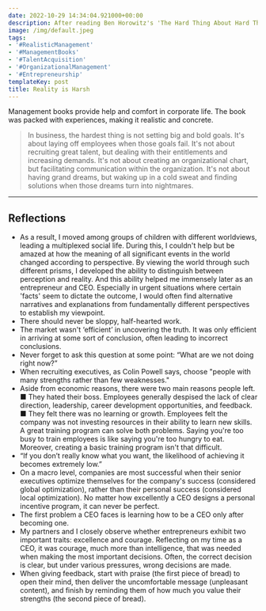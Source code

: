 ```yaml
---
date: 2022-10-29 14:34:04.921000+00:00
description: After reading Ben Horowitz's 'The Hard Thing About Hard Things'
image: /img/default.jpeg
tags:
- '#RealisticManagement'
- '#ManagementBooks'
- '#TalentAcquisition'
- '#OrganizationalManagement'
- '#Entrepreneurship'
templateKey: post
title: Reality is Harsh
---
```


Management books provide help and comfort in corporate life. The book was packed with experiences, making it realistic and concrete.

> In business, the hardest thing is not setting big and bold goals. It's about laying off employees when those goals fail. It's not about recruiting great talent, but dealing with their entitlements and increasing demands. It's not about creating an organizational chart, but facilitating communication within the organization. It's not about having grand dreams, but waking up in a cold sweat and finding solutions when those dreams turn into nightmares.

---

## Reflections
- As a result, I moved among groups of children with different worldviews, leading a multiplexed social life. During this, I couldn't help but be amazed at how the meaning of all significant events in the world changed according to perspective. By viewing the world through such different prisms, I developed the ability to distinguish between perception and reality. And this ability helped me immensely later as an entrepreneur and CEO. Especially in urgent situations where certain 'facts' seem to dictate the outcome, I would often find alternative narratives and explanations from fundamentally different perspectives to establish my viewpoint.
- There should never be sloppy, half-hearted work.
- The market wasn't ‘efficient’ in uncovering the truth. It was only efficient in arriving at some sort of conclusion, often leading to incorrect conclusions.
- Never forget to ask this question at some point: “What are we not doing right now?”
- When recruiting executives, as Colin Powell says, choose "people with many strengths rather than few weaknesses."
- Aside from economic reasons, there were two main reasons people left. ■ They hated their boss. Employees generally despised the lack of clear direction, leadership, career development opportunities, and feedback. ■ They felt there was no learning or growth. Employees felt the company was not investing resources in their ability to learn new skills. A great training program can solve both problems. Saying you're too busy to train employees is like saying you're too hungry to eat. Moreover, creating a basic training program isn't that difficult.
- “If you don’t really know what you want, the likelihood of achieving it becomes extremely low.”
- On a macro level, companies are most successful when their senior executives optimize themselves for the company's success (considered global optimization), rather than their personal success (considered local optimization). No matter how excellently a CEO designs a personal incentive program, it can never be perfect.
- The first problem a CEO faces is learning how to be a CEO only after becoming one.
- My partners and I closely observe whether entrepreneurs exhibit two important traits: excellence and courage. Reflecting on my time as a CEO, it was courage, much more than intelligence, that was needed when making the most important decisions. Often, the correct decision is clear, but under various pressures, wrong decisions are made.
- When giving feedback, start with praise (the first piece of bread) to open their mind, then deliver the uncomfortable message (unpleasant content), and finish by reminding them of how much you value their strengths (the second piece of bread).
